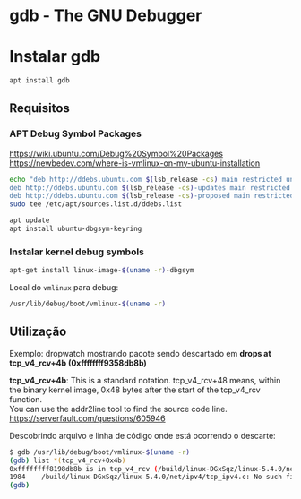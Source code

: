 # gdb - The GNU Debugger


# Instalar gdb
```bash
apt install gdb
```

## Requisitos
### APT Debug Symbol Packages  
https://wiki.ubuntu.com/Debug%20Symbol%20Packages  
https://newbedev.com/where-is-vmlinux-on-my-ubuntu-installation

```bash
echo "deb http://ddebs.ubuntu.com $(lsb_release -cs) main restricted universe multiverse
deb http://ddebs.ubuntu.com $(lsb_release -cs)-updates main restricted universe multiverse
deb http://ddebs.ubuntu.com $(lsb_release -cs)-proposed main restricted universe multiverse" | \
sudo tee /etc/apt/sources.list.d/ddebs.list

apt update
apt install ubuntu-dbgsym-keyring
```

### Instalar kernel debug symbols

```bash
apt-get install linux-image-$(uname -r)-dbgsym
```

Local do `vmlinux` para debug:
```bash
/usr/lib/debug/boot/vmlinux-$(uname -r)
```

## Utilização

Exemplo: dropwatch mostrando pacote sendo descartado em **drops at tcp_v4_rcv+4b (0xffffffff9358db8b)**

**tcp_v4_rcv+4b**: This is a standard notation. tcp_v4_rcv+48 means, within the binary kernel image, 0x48 bytes after the start of the tcp_v4_rcv function.  
You can use the addr2line tool to find the source code line. https://serverfault.com/questions/605946

Descobrindo arquivo e linha de código onde está ocorrendo o descarte:
```bash
$ gdb /usr/lib/debug/boot/vmlinux-$(uname -r)
(gdb) list *(tcp_v4_rcv+0x4b)
0xffffffff8198db8b is in tcp_v4_rcv (/build/linux-DGxSqz/linux-5.4.0/net/ipv4/tcp_ipv4.c:1989).
1984    /build/linux-DGxSqz/linux-5.4.0/net/ipv4/tcp_ipv4.c: No such file or directory.
(gdb)
```

